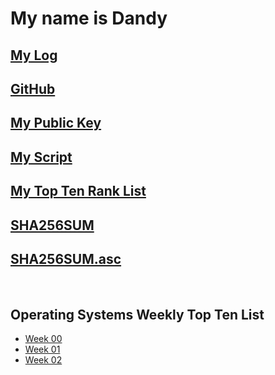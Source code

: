 # My name is Dandy

## [My Log](TXT/mylog.txt)
## [GitHub](https://github.com/dandyfebriano/os202/)
## [My Public Key](TXT/mypubkey.txt)
## [My Script](TXT/myscript.sh)
## [My Top Ten Rank List](TXT/myrank.txt)
## [SHA256SUM](TXT/SHA256SUM)
## [SHA256SUM.asc](TXT/SHA256SUM.asc)
<br>

## Operating Systems Weekly Top Ten List
- [Week 00](w00.md)
- [Week 01](w01.md)
- [Week 02](w01.md)

